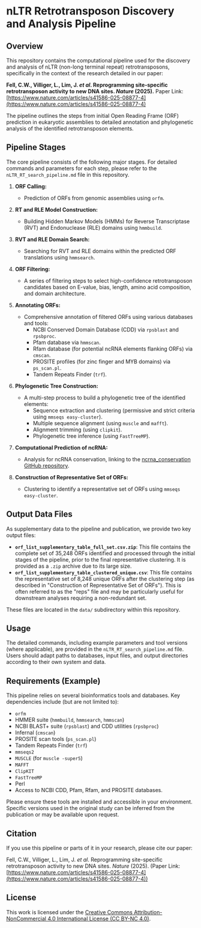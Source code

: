 # nLTR Retrotransposon Discovery and Analysis Pipeline

## Overview

This repository contains the computational pipeline used for the discovery and analysis of nLTR (non-long terminal repeat) retrotransposons, specifically in the context of the research detailed in our paper:

**Fell, C.W., Villiger, L., Lim, J. *et al*. Reprogramming site-specific retrotransposon activity to new DNA sites. *Nature* (2025).**
Paper Link: [https://www.nature.com/articles/s41586-025-08877-4](https://www.nature.com/articles/s41586-025-08877-4)

The pipeline outlines the steps from initial Open Reading Frame (ORF) prediction in eukaryotic assemblies to detailed annotation and phylogenetic analysis of the identified retrotransposon elements.

## Pipeline Stages

The core pipeline consists of the following major stages. For detailed commands and parameters for each step, please refer to the `nLTR_RT_search_pipeline.md` file in this repository.

1.  **ORF Calling:**
    * Prediction of ORFs from genomic assemblies using `orfm`.

2.  **RT and RLE Model Construction:**
    * Building Hidden Markov Models (HMMs) for Reverse Transcriptase (RVT) and Endonuclease (RLE) domains using `hmmbuild`.

3.  **RVT and RLE Domain Search:**
    * Searching for RVT and RLE domains within the predicted ORF translations using `hmmsearch`.

4.  **ORF Filtering:**
    * A series of filtering steps to select high-confidence retrotransposon candidates based on E-value, bias, length, amino acid composition, and domain architecture.

5.  **Annotating ORFs:**
    * Comprehensive annotation of filtered ORFs using various databases and tools:
        * NCBI Conserved Domain Database (CDD) via `rpsblast` and `rpsbproc`.
        * Pfam database via `hmmscan`.
        * Rfam database (for potential ncRNA elements flanking ORFs) via `cmscan`.
        * PROSITE profiles (for zinc finger and MYB domains) via `ps_scan.pl`.
        * Tandem Repeats Finder (`trf`).

6.  **Phylogenetic Tree Construction:**
    * A multi-step process to build a phylogenetic tree of the identified elements:
        * Sequence extraction and clustering (permissive and strict criteria using `mmseqs easy-cluster`).
        * Multiple sequence alignment (using `muscle` and `mafft`).
        * Alignment trimming (using `clipkit`).
        * Phylogenetic tree inference (using `FastTreeMP`).

7.  **Computational Prediction of ncRNA:**
    * Analysis for ncRNA conservation, linking to the [ncrna_conservation GitHub repository](https://github.com/abugoot-lab/ncrna_conservation).

8.  **Construction of Representative Set of ORFs:**
    * Clustering to identify a representative set of ORFs using `mmseqs easy-cluster`.

## Output Data Files

As supplementary data to the pipeline and publication, we provide two key output files:

* **`orf_list_supplementary_table_full_set.csv.zip`**: This file contains the complete set of 35,248 ORFs identified and processed through the initial stages of the pipeline, prior to the final representative clustering. It is provided as a `.zip` archive due to its large size.
* **`orf_list_supplementary_table_clustered_unique.csv`**: This file contains the representative set of 8,248 unique ORFs after the clustering step (as described in "Construction of Representative Set of ORFs"). This is often referred to as the "reps" file and may be particularly useful for downstream analyses requiring a non-redundant set.

These files are located in the `data/` subdirectory within this repository.

## Usage

The detailed commands, including example parameters and tool versions (where applicable), are provided in the `nLTR_RT_search_pipeline.md` file. Users should adapt paths to databases, input files, and output directories according to their own system and data.

## Requirements (Example)

This pipeline relies on several bioinformatics tools and databases. Key dependencies include (but are not limited to):

* `orfm`
* HMMER suite (`hmmbuild`, `hmmsearch`, `hmmscan`)
* NCBI BLAST+ suite (`rpsblast`) and CDD utilities (`rpsbproc`)
* Infernal (`cmscan`)
* PROSITE scan tools (`ps_scan.pl`)
* Tandem Repeats Finder (`trf`)
* `mmseqs2`
* `MUSCLE` (for `muscle -super5`)
* `MAFFT`
* `ClipKIT`
* `FastTreeMP`
* Perl
* Access to NCBI CDD, Pfam, Rfam, and PROSITE databases.

Please ensure these tools are installed and accessible in your environment. Specific versions used in the original study can be inferred from the publication or may be available upon request.

## Citation

If you use this pipeline or parts of it in your research, please cite our paper:

Fell, C.W., Villiger, L., Lim, J. *et al*. Reprogramming site-specific retrotransposon activity to new DNA sites. *Nature* (2025).
(Paper Link: [https://www.nature.com/articles/s41586-025-08877-4](https://www.nature.com/articles/s41586-025-08877-4))

## License

This work is licensed under the [Creative Commons Attribution-NonCommercial 4.0 International License (CC BY-NC 4.0)](http://creativecommons.org/licenses/by-nc/4.0/).
